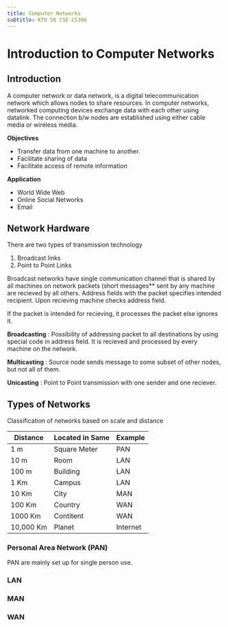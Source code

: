 ```yaml
---
title: Computer Networks
subtitle: KTU S6 CSE CS306
---
```


# Introduction to Computer Networks

## Introduction 
A computer network or data network, is a digital telecommunication network which allows nodes to share resources. In computer networks, networked computing devices exchange data with each other using datalink. The connection b/w nodes are established using either cable media or wireless media.

**Objectives**

* Transfer data from one machine to another.
* Facilitate sharing of data
* Facilitate access of remote information

**Application**

* World Wide Web
* Online Social Networks
* Email

## Network Hardware 
There are two types of transmission technology

1. Broadcast links
2. Point to Point Links

Broadcast networks have single communication channel that is shared by all machines on network packets (short messages** sent by any machine are recieved by all others. Address fields with the packet specifies intended recipient. Upon recieving machine checks address field. 

If the packet is intended for recieving, it processes the packet else ignores it.

**Broadcasting** : Possibility of addressing packet to all destinations by using special code in address field. It is recieved and processed by every machine on the network.

**Multicasting** : Source node sends message to some subset of other nodes, but not all of them.

**Unicasting** : Point to Point transmission with one sender and one reciever.

## Types of Networks
Classification of networks based on scale and distance

| Distance  | Located in Same | Example  |
|-----------|-----------------|----------|
| 1 m       | Square Meter    | PAN      |
| 10 m      | Room            | LAN      |
| 100 m     | Building        | LAN      |
| 1 Km      | Campus          | LAN      |
| 10 Km     | City            | MAN      |
| 100 Km    | Country         | WAN      |
| 1000 Km   | Contitent       | WAN      |
| 10,000 Km | Planet          | Internet |

### Personal Area Network (PAN)
PAN are mainly set up for single person use.

### LAN 
### MAN
### WAN
